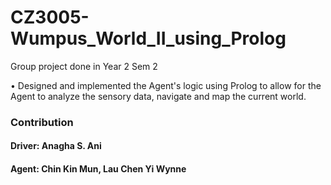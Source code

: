 # CZ3005-Wumpus_World_II_using_Prolog
Group project done in Year 2 Sem 2

• Designed and implemented the Agent's logic using Prolog to allow for the Agent to analyze the sensory data, navigate and map the current world.  

### Contribution
#### Driver: Anagha S. Ani 
#### Agent: Chin Kin Mun, Lau Chen Yi Wynne


